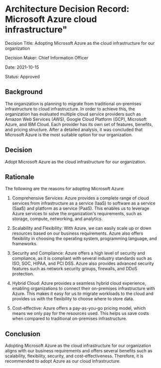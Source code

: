 # Architecture Decision Record: Microsoft Azure cloud infrastructure" 

Decision Title: Adopting Microsoft Azure as the cloud infrastructure for our organization

Decision Maker: Chief Information Officer

Date: 2021-10-15

Status: Approved

## Background

The organization is planning to migrate from traditional on-premises infrastructure to cloud infrastructure. In order to achieve this, the organization has evaluated multiple cloud service providers such as Amazon Web Services (AWS), Google Cloud Platform (GCP), Microsoft Azure, and IBM Cloud. Each provider has its own set of features, benefits, and pricing structure. After a detailed analysis, it was concluded that Microsoft Azure is the most suitable option for our organization.

## Decision

Adopt Microsoft Azure as the cloud infrastructure for our organization.

## Rationale

The following are the reasons for adopting Microsoft Azure:

1. Comprehensive Services: Azure provides a complete range of cloud services from infrastructure as a service (IaaS) to software as a service (SaaS) and platform as a service (PaaS). This enables us to leverage Azure services to solve the organization's requirements, such as storage, compute, networking, and analytics.

2. Scalability and Flexibility: With Azure, we can easily scale up or down resources based on our business requirements. Azure also offers flexibility in choosing the operating system, programming language, and frameworks.

3. Security and Compliance: Azure offers a high level of security and compliance, as it is compliant with several industry standards such as ISO, SOC, HIPAA, and PCI DSS. Azure also provides advanced security features such as network security groups, firewalls, and DDoS protection.

4. Hybrid Cloud: Azure provides a seamless hybrid cloud experience, enabling organizations to connect their on-premises infrastructure with Azure. This makes it easy for us to migrate workloads to the cloud and provides us with the flexibility to choose where to store data.

5. Cost-effective: Azure offers a pay-as-you-go pricing model, which means we only pay for the resources used. This helps us save costs when compared to traditional on-premises infrastructure.

## Conclusion

Adopting Microsoft Azure as the cloud infrastructure for our organization aligns with our business requirements and offers several benefits such as scalability, flexibility, security, and cost-effectiveness. Therefore, it is recommended to adopt Azure as our cloud infrastructure.
